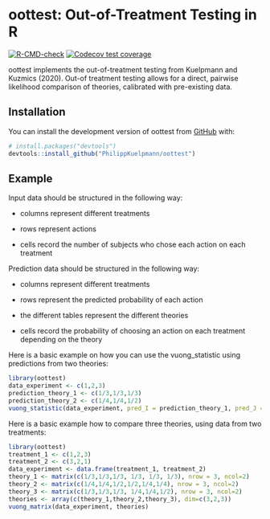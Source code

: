 
<!-- README.md is generated from README.Rmd. Please edit that file -->

# oottest: Out-of-Treatment Testing in R

<!-- badges: start -->

[![R-CMD-check](https://github.com/PhilippKuelpmann/oottest/workflows/R-CMD-check/badge.svg)](https://github.com/PhilippKuelpmann/oottest/actions)
[![Codecov test
coverage](https://codecov.io/gh/PhilippKuelpmann/oottest/branch/master/graph/badge.svg)](https://app.codecov.io/gh/PhilippKuelpmann/oottest?branch=master)
<!-- badges: end -->

oottest implements the out-of-treatment testing from Kuelpmann and
Kuzmics (2020). Out-of treatment testing allows for a direct, pairwise
likelihood comparison of theories, calibrated with pre-existing data.

## Installation

You can install the development version of oottest from
[GitHub](https://github.com/) with:

``` r
# install.packages("devtools")
devtools::install_github("PhilippKuelpmann/oottest")
```

## Example

Input data should be structured in the following way:

-   columns represent different treatments

-   rows represent actions

-   cells record the number of subjects who chose each action on each
    treatment

Prediction data should be structured in the following way:

-   columns represent different treatments

-   rows represent the predicted probability of each action

-   the different tables represent the different theories

-   cells record the probability of choosing an action on each treatment
    depending on the theory

Here is a basic example on how you can use the vuong_statistic using
predictions from two theories:

``` r
library(oottest)
data_experiment <- c(1,2,3)
prediction_theory_1 <- c(1/3,1/3,1/3)
prediction_theory_2 <- c(1/4,1/4,1/2)
vuong_statistic(data_experiment, pred_I = prediction_theory_1, pred_J = prediction_theory_2)
```

Here is a basic example how to compare three theories, using data from
two treatments:

``` r
library(oottest)
treatment_1 <- c(1,2,3)
treatment_2 <- c(3,2,1)
data_experiment <- data.frame(treatment_1, treatment_2)
theory_1 <- matrix(c(1/3,1/3,1/3, 1/3, 1/3, 1/3), nrow = 3, ncol=2)
theory_2 <- matrix(c(1/4,1/4,1/2,1/2,1/4,1/4), nrow = 3, ncol=2)
theory_3 <- matrix(c(1/3,1/3,1/3, 1/4,1/4,1/2), nrow = 3, ncol=2)
theories <- array(c(theory_1,theory_2,theory_3), dim=c(3,2,3))
vuong_matrix(data_experiment, theories)
```

